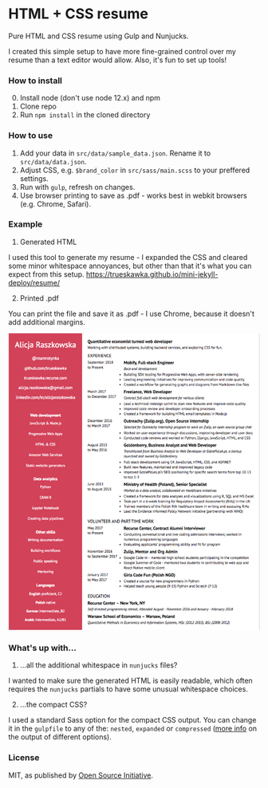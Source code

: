 # HTML + CSS resume
Pure HTML and CSS resume using Gulp and Nunjucks.

I created this simple setup to have more fine-grained control over my resume than a text
editor would allow. Also, it's fun to set up tools!

### How to install

0. Install node (don't use node 12.x) and npm
1. Clone repo
2. Run `npm install` in the cloned directory

### How to use

1. Add your data in `src/data/sample_data.json`. Rename it to `src/data/data.json`.
2. Adjust CSS, e.g. `$brand_color` in `src/sass/main.scss` to your preffered settings.
3. Run with `gulp`, refresh on changes.
4. Use browser printing to save as .pdf - works best in webkit browsers (e.g. Chrome, Safari).

### Example

1. Generated HTML

  I used this tool to generate my resume - I expanded the CSS and cleared some minor whitespace
  annoyances, but other than that it's what you can expect from this setup.
  https://trueskawka.github.io/mini-jekyll-deploy/resume/

2. Printed .pdf

  You can print the file and save it as .pdf - I use Chrome, because it doesn't add additional margins.

  ![image of generated .pdf](./generated_resume_new.png)

### What's up with...

1. ...all the additional whitespace in `nunjucks` files?

  I wanted to make sure the generated HTML is easily readable, which often requires
  the `nunjucks` partials to have some unusual whitespace choices.

2. ...the compact CSS?

  I used a standard Sass option for the compact CSS output. You can change it in the
  `gulpfile` to any of the: `nested`, `expanded` or `compressed`
  ([more info](https://web-design-weekly.com/2014/06/15/different-sass-output-styles/)
  on the output of different options).

### License
MIT, as published by [Open Source Initiative](https://opensource.org/licenses/MIT).